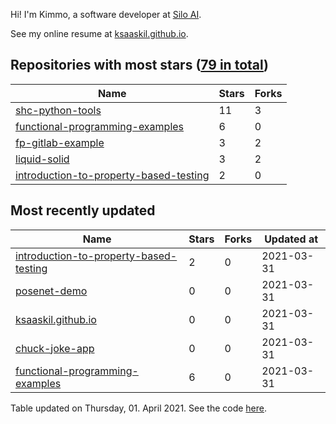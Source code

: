Hi! I'm Kimmo, a software developer at [Silo AI](https://silo.ai/).

See my online resume at [ksaaskil.github.io](https://ksaaskil.github.io).

<!-- repositories starts -->

## Repositories with most stars ([79 in total](https://github.com/ksaaskil?tab=repositories))
| Name        | Stars           | Forks  |
| ------------- |-------------| -----|
|[shc-python-tools](https://github.com/ksaaskil/shc-python-tools)|11|3
|[functional-programming-examples](https://github.com/ksaaskil/functional-programming-examples)|6|0
|[fp-gitlab-example](https://github.com/ksaaskil/fp-gitlab-example)|3|2
|[liquid-solid](https://github.com/ksaaskil/liquid-solid)|3|2
|[introduction-to-property-based-testing](https://github.com/ksaaskil/introduction-to-property-based-testing)|2|0

<!-- repositories ends -->
<!-- recent_repositories starts -->

## Most recently updated
| Name        | Stars           | Forks  | Updated at
| ------------- |-------------| -----|-----|
|[introduction-to-property-based-testing](https://github.com/ksaaskil/introduction-to-property-based-testing)|2|0|2021-03-31
|[posenet-demo](https://github.com/ksaaskil/posenet-demo)|0|0|2021-03-31
|[ksaaskil.github.io](https://github.com/ksaaskil/ksaaskil.github.io)|0|0|2021-03-31
|[chuck-joke-app](https://github.com/ksaaskil/chuck-joke-app)|0|0|2021-03-31
|[functional-programming-examples](https://github.com/ksaaskil/functional-programming-examples)|6|0|2021-03-31

<!-- recent_repositories ends -->
<!-- updated_at starts -->
Table updated on Thursday, 01. April 2021. See the code [here](https://github.com/ksaaskil/ksaaskil).
<!-- updated_at ends -->
